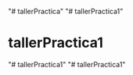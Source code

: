 "# tallerPractica" 
"# tallerPractica1" 
# tallerPractica1
"# tallerPractica1" 
"# tallerPractica1" 
